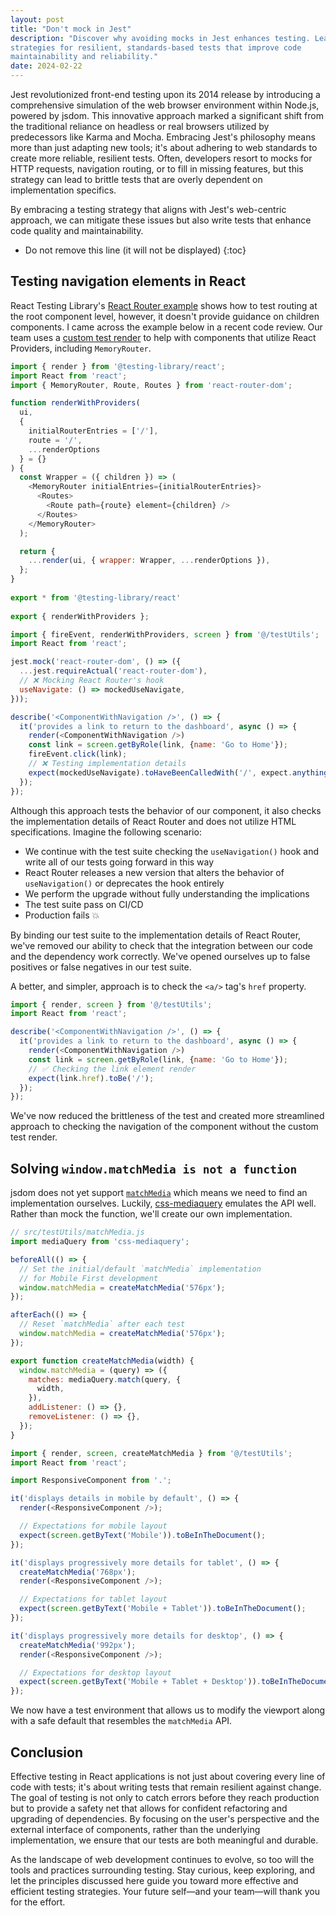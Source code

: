 ```yaml
---
layout: post
title: "Don't mock in Jest"
description: "Discover why avoiding mocks in Jest enhances testing. Learn
strategies for resilient, standards-based tests that improve code
maintainability and reliability."
date: 2024-02-22
---
```


Jest revolutionized front-end testing upon its 2014 release by introducing a
comprehensive simulation of the web browser environment within Node.js, powered
by jsdom. This innovative approach marked a significant shift from the
traditional reliance on headless or real browsers utilized by predecessors like
Karma and Mocha. Embracing Jest's philosophy means more than just adapting new
tools; it's about adhering to web standards to create more reliable, resilient
tests. Often, developers resort to mocks for HTTP requests, navigation routing,
or to fill in missing features, but this strategy can lead to brittle tests
that are overly dependent on implementation specifics. 

By embracing a testing strategy that aligns with Jest's web-centric approach,
we can mitigate these issues but also write tests that enhance code quality and
maintainability.

* Do not remove this line (it will not be displayed)
{:toc}

<!--break-->

## Testing navigation elements in React

React Testing Library's [React Router
example](https://testing-library.com/docs/example-react-router/) shows how to
test routing at the root component level, however, it doesn't provide guidance
on children components. I came across the example below in a recent code
review. Our team uses a [custom test
render](https://testing-library.com/docs/react-testing-library/setup/#custom-render)
to help with components that utilize React Providers, including `MemoryRouter`.

```javascript
import { render } from '@testing-library/react';
import React from 'react';
import { MemoryRouter, Route, Routes } from 'react-router-dom';

function renderWithProviders(
  ui,
  {
    initialRouterEntries = ['/'],
    route = '/',
    ...renderOptions
  } = {}
) {
  const Wrapper = ({ children }) => (
    <MemoryRouter initialEntries={initialRouterEntries}>
      <Routes>
        <Route path={route} element={children} />
      </Routes>
    </MemoryRouter>
  );

  return {
    ...render(ui, { wrapper: Wrapper, ...renderOptions }),
  };
}
 
export * from '@testing-library/react'  
   
export { renderWithProviders };
```

```javascript
import { fireEvent, renderWithProviders, screen } from '@/testUtils';
import React from 'react';

jest.mock('react-router-dom', () => ({
  ...jest.requireActual('react-router-dom'),
  // ❌ Mocking React Router's hook
  useNavigate: () => mockedUseNavigate,
}));

describe('<ComponentWithNavigation />', () => {
  it('provides a link to return to the dashboard', async () => {
    render(<ComponentWithNavigation />)
    const link = screen.getByRole(link, {name: 'Go to Home'});
    fireEvent.click(link);
    // ❌ Testing implementation details
    expect(mockedUseNavigate).toHaveBeenCalledWith('/', expect.anything());
  });
});
```

Although this approach tests the behavior of our component, it also checks the
implementation details of React Router and does not utilize HTML
specifications. Imagine the following scenario:

* We continue with the test suite checking the  `useNavigation()` hook and
  write all of our tests going forward in this way
* React Router releases a new version that alters the behavior of
  `useNavigation()` or deprecates the hook entirely
* We perform the upgrade without fully understanding the implications
* The test suite pass on CI/CD
* Production fails 💥

By binding our test suite to the implementation details of React Router, we've
removed our ability to check that the integration between our code and the
dependency work correctly.  We've opened ourselves up to false positives or
false negatives in our test suite.

A better, and simpler, approach is to check the `<a/>` tag's `href` property.

```javascript
import { render, screen } from '@/testUtils';
import React from 'react';

describe('<ComponentWithNavigation />', () => {
  it('provides a link to return to the dashboard', async () => {
    render(<ComponentWithNavigation />)
    const link = screen.getByRole(link, {name: 'Go to Home'});
    // ✅ Checking the link element render
    expect(link.href).toBe('/');
  });
});
```

We've now reduced the brittleness of the test and created more streamlined
approach to checking the navigation of the component without the custom test
render.

## Solving `window.matchMedia is not a function` 

jsdom does not yet support
[`matchMedia`](https://developer.mozilla.org/en-US/docs/Web/API/Window/matchMedia)
which means we need to find an implementation ourselves. Luckily,
[css-mediaquery](https://github.com/ericf/css-mediaquery) emulates the API
well. Rather than mock the function, we'll create our own implementation.

```javascript
// src/testUtils/matchMedia.js
import mediaQuery from 'css-mediaquery';

beforeAll(() => {
  // Set the initial/default `matchMedia` implementation
  // for Mobile First development
  window.matchMedia = createMatchMedia('576px');
});

afterEach(() => {
  // Reset `matchMedia` after each test
  window.matchMedia = createMatchMedia('576px');
});

export function createMatchMedia(width) {
  window.matchMedia = (query) => ({
    matches: mediaQuery.match(query, {
      width,
    }),
    addListener: () => {},
    removeListener: () => {},
  });
}
```

```javascript
import { render, screen, createMatchMedia } from '@/testUtils';
import React from 'react';

import ResponsiveComponent from '.'; 

it('displays details in mobile by default', () => {
  render(<ResponsiveComponent />);

  // Expectations for mobile layout
  expect(screen.getByText('Mobile')).toBeInTheDocument();
});

it('displays progressively more details for tablet', () => {
  createMatchMedia('768px');
  render(<ResponsiveComponent />);

  // Expectations for tablet layout
  expect(screen.getByText('Mobile + Tablet')).toBeInTheDocument();
});

it('displays progressively more details for desktop', () => {
  createMatchMedia('992px');
  render(<ResponsiveComponent />);

  // Expectations for desktop layout
  expect(screen.getByText('Mobile + Tablet + Desktop')).toBeInTheDocument();
});
```

We now have a test environment that allows us to modify the viewport along with
a safe default that resembles the `matchMedia` API.

## Conclusion

Effective testing in React applications is not just about covering every line
of code with tests; it's about writing tests that remain resilient against
change. The goal of testing is not only to catch errors before they reach
production but to provide a safety net that allows for confident refactoring
and upgrading of dependencies. By focusing on the user's perspective and the
external interface of components, rather than the underlying implementation, we
ensure that our tests are both meaningful and durable.

As the landscape of web development continues to evolve, so too will the tools
and practices surrounding testing. Stay curious, keep exploring, and let the
principles discussed here guide you toward more effective and efficient testing
strategies. Your future self—and your team—will thank you for the effort.

